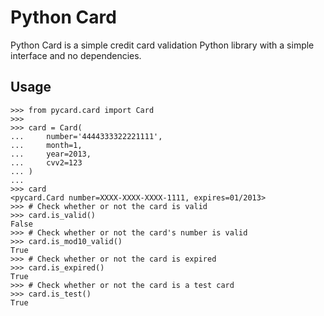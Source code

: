 Python Card
===========

Python Card is a simple credit card validation Python library with a simple
interface and no dependencies.

Usage
-----

    >>> from pycard.card import Card
    >>>
    >>> card = Card(
    ...     number='4444333322221111',
    ...     month=1,
    ...     year=2013,
    ...     cvv2=123
    ... )
    ...
    >>> card
    <pycard.Card number=XXXX-XXXX-XXXX-1111, expires=01/2013>
    >>> # Check whether or not the card is valid
    >>> card.is_valid()
    False
    >>> # Check whether or not the card's number is valid
    >>> card.is_mod10_valid()
    True
    >>> # Check whether or not the card is expired
    >>> card.is_expired()
    True
    >>> # Check whether or not the card is a test card
    >>> card.is_test()
    True
